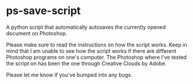 # ps-save-script
A python script that automatically autosaves the currently opened document on Photoshop.

Please make sure to read the instructions on how the script works.
Keep in mind that I am unable to see how the script works if there are different Photoshop programs on one's computer.
The Photoshop where I've tested the script on has been the one through Creative Clouds by Adobe.

Please let me know if you've bumped into any bugs.

